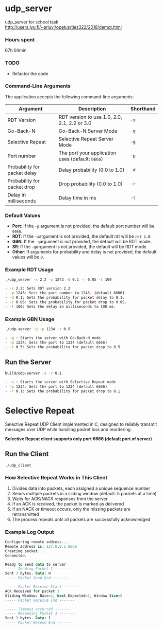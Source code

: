 # udp_server
udp_server for school task 
http://users.jyu.fi/~arjuvi/opetus/ties322/2018/demot.html

### Hours spent
67h 00min


### TODO
- Refactor the code

### Command-Line Arguments
The application accepts the following command-line arguments:

| Argument                            | Description                            | Shorthand |
|-------------------------------------|----------------------------------------|-----------|
| RDT Version                         | RDT version to use 1.0, 2.0, 2.1, 2.2 or 3.0 | `-x`|
| Go-Back-N                           | Go-Back-N Server Mode                  | `-g`      |
| Selective Repeat                    | Selective Repeat Server Mode           | `-g`      |
| Port number                         | The port your application uses (default: `6666`)        | `-p`      |
| Probability for packet delay        | Delay probability (0.0 to 1.0)         | `-d`      |
| Probability for packet drop         | Drop probability (0.0 to 1.0)          | `-r`      |
| Delay in milliseconds               | Delay time in ms                       | `-t`      |

### Default Values
- **Port**: If the `-p` argument is not provided, the default port number will be `6666`.
- **RDT**: If the `-x`argument is not provided, the default rdt will be `rdt 1.0`
- **GBN**: If the `-g`argument is not provided, the default will be RDT mode.
- **SR**: If the `-g`argument is not provided, the default will be RDT mode.
- **Other**: If arguments for probability and delay is not provided, the default values will be `0`.

### Example RDT Usage 

```bash
./udp_server -x 2.2 -p 1243 -d 0.1 -r 0.05 -t 100

- -x 2.2: Sets RDT version 2.2
- -p 1243: Sets the port number to 1243. (default 6666)
- -d 0.1: Sets the probability for packet delay to 0.1.
- -r 0.05: Sets the probability for packet drop to 0.05.
- -t 100: Sets the delay in milliseconds to 100 ms.
```

### Example GBN Usage
```bash
./udp-server -g -p 1234 -r 0.5

- -g : Starts the server with Go-Back-N mode
- -p 1234: Sets the port to 1234 (default 6666)
- -r 0.5: Sets the probability for packet drop to 0.5
```

## Run the Server
```bash
build/udp-server -s -r 0.1

- -s : Starts the server with Selective Repeat mode
- -p 1234: Sets the port to 1234 (default 6666)
- -r 0.1: Sets the probability for packet drop to 0.1
```

# Selective Repeat
 Selective Repeat UDP Client implemented in C, designed to reliably transmit messages over UDP while handling packet loss and reordering.

**Selective Repeat client supports only port 6666 (default port of server)**

## Run the Client
``` bash
./udp_client

```
### How Selective Repeat Works in This Client
1. Divides data into packets, each assigned a unique sequence number
2. Sends multiple packets in a sliding window (default: 5 packets at a time)
3. Waits for ACK/NACK responses from the server
4. If an ACK is received, the packet is marked as delivered
5. If an NACK or timeout occurs, only the missing packets are retransmitted
6. The process repeats until all packets are successfully acknowledged

### Example Log Output
```sql
Configuring remote address...
Remote address is: 127.0.0.1 6666
Creating socket...
Connected.

Ready to send data to server
----- Sending Packet 1 -------
Sent 3 bytes. Data: H
----- Packet Send End -------

----- Packet Receive Start -------
ACK Received for packet 1
Sliding Window: Base=2, Next Expected=3, Window Size=5
----- Packet Receive End -------

----- Timeout occurred -------
----- Resending Packet 3 -------
Sent 3 bytes. Data: l
----- Packet Resend End -------
```
